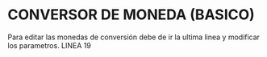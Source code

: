 # CONVERSOR DE MONEDA (BASICO)
Para editar las monedas de conversión debe de ir la ultima linea y modificar los parametros.
LINEA 19